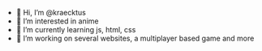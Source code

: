 - 👋 Hi, I’m @kraecktus
- 👀 I’m interested in anime
- 🌱 I’m currently learning js, html, css
- 💞️ I’m working on several websites, a multiplayer based game and more
